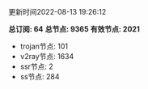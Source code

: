 更新时间2022-08-13 19:26:12

**总订阅: 64**
**总节点: 9365**
**有效节点: 2021**
- trojan节点: 101
- v2ray节点: 1634
- ssr节点: 2
- ss节点: 284
